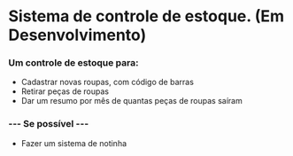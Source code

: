 # Sistema de controle de estoque. (Em Desenvolvimento)
### Um controle de estoque para:

- Cadastrar novas roupas, com código de barras
- Retirar peças de roupas
- Dar um resumo por mês de quantas peças de roupas saíram

### --- Se possível --- 

- Fazer um sistema de notinha

